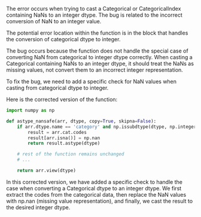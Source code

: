 The error occurs when trying to cast a Categorical or CategoricalIndex containing NaNs to an integer dtype. The bug is related to the incorrect conversion of NaN to an integer value.

The potential error location within the function is in the block that handles the conversion of categorical dtype to integer.

The bug occurs because the function does not handle the special case of converting NaN from categorical to integer dtype correctly. When casting a Categorical containing NaNs to an integer dtype, it should treat the NaNs as missing values, not convert them to an incorrect integer representation.

To fix the bug, we need to add a specific check for NaN values when casting from categorical dtype to integer.

Here is the corrected version of the function:

```python
import numpy as np

def astype_nansafe(arr, dtype, copy=True, skipna=False):
    if arr.dtype.name == 'category' and np.issubdtype(dtype, np.integer):
        result = arr.cat.codes
        result[arr.isna()] = np.nan
        return result.astype(dtype)

    # rest of the function remains unchanged
    # ...

    return arr.view(dtype)
```

In this corrected version, we have added a specific check to handle the case when converting a Categorical dtype to an integer dtype. We first extract the codes from the categorical data, then replace the NaN values with np.nan (missing value representation), and finally, we cast the result to the desired integer dtype.